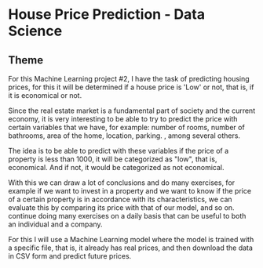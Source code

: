 # House Price Prediction - Data Science

## Theme

For this Machine Learning project #2, I have the task of predicting housing prices, for this it will be determined if a house price is 'Low' or not, that is, if it is economical or not.

Since the real estate market is a fundamental part of society and the current economy, it is very interesting to be able to try to predict the price with certain variables that we have, for example: number of rooms, number of bathrooms, area of the home, location, parking. , among several others.

The idea is to be able to predict with these variables if the price of a property is less than 1000, it will be categorized as "low", that is, economical. And if not, it would be categorized as not economical.

With this we can draw a lot of conclusions and do many exercises, for example if we want to invest in a property and we want to know if the price of a certain property is in accordance with its characteristics, we can evaluate this by comparing its price with that of our model, and so on. continue doing many exercises on a daily basis that can be useful to both an individual and a company.

For this I will use a Machine Learning model where the model is trained with a specific file, that is, it already has real prices, and then download the data in CSV form and predict future prices.